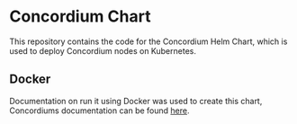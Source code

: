 # Concordium Chart

This repository contains the code for the Concordium Helm Chart, which is used to deploy Concordium nodes on Kubernetes.

## Docker

Documentation on run it using Docker was used to create this chart,
Concordiums documentation can be found [here](https://developer.concordium.software/en/mainnet/net/guides/run-node.html).
